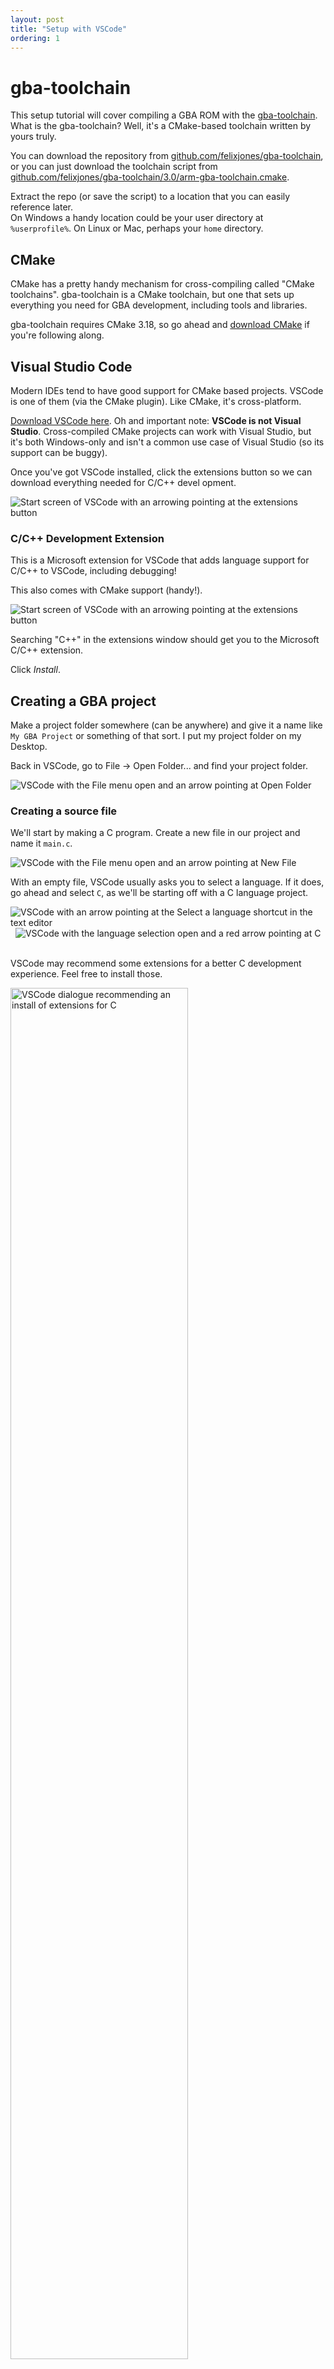 ```yaml
---
layout: post
title: "Setup with VSCode"
ordering: 1
---
```


# gba-toolchain

This setup tutorial will cover compiling a GBA ROM with the [gba-toolchain](https://github.com/felixjones/gba-toolchain). What is the gba-toolchain? Well, it's a CMake-based toolchain written by yours truly.

You can download the repository from [github.com/felixjones/gba-toolchain](https://github.com/felixjones/gba-toolchain), or you can just download the toolchain script from [github.com/felixjones/gba-toolchain/3.0/arm-gba-toolchain.cmake](https://raw.githubusercontent.com/felixjones/gba-toolchain/3.0/arm-gba-toolchain.cmake).

Extract the repo (or save the script) to a location that you can easily reference later.    
On Windows a handy location could be your user directory at `%userprofile%`. On Linux or Mac, perhaps your `home` directory.

## CMake

CMake has a pretty handy mechanism for cross-compiling called "CMake toolchains". gba-toolchain is a CMake toolchain, but one that sets up everything you need for GBA development, including tools and libraries.

gba-toolchain requires CMake 3.18, so go ahead and [download CMake](https://cmake.org/download) if you're following along.

## Visual Studio Code

Modern IDEs tend to have good support for CMake based projects. VSCode is one of them (via the CMake plugin). Like CMake, it's cross-platform.

[Download VSCode here](https://code.visualstudio.com/). Oh and important note: **VSCode is not Visual Studio**. Cross-compiled CMake projects can work with Visual Studio, but it's both Windows-only and isn't a common use case of Visual Studio (so its support can be buggy).

Once you've got VSCode installed, click the extensions button so we can download everything needed for C/C++ devel  opment.

<img src="assets/vscode-0.png" alt="Start screen of VSCode with an arrowing pointing at the extensions button"/>

### C/C++ Development Extension

This is a Microsoft extension for VSCode that adds language support for C/C++ to VSCode, including debugging!

This also comes with CMake support (handy!).

<img src="assets/vscode-1.png" alt="Start screen of VSCode with an arrowing pointing at the extensions button"/>

Searching "C++" in the extensions window should get you to the Microsoft C/C++ extension.

Click *Install*.

## Creating a GBA project

Make a project folder somewhere (can be anywhere) and give it a name like `My GBA Project` or something of that sort. I put my project folder on my Desktop.

Back in VSCode, go to File -> Open Folder... and find your project folder.

<img src="assets/vscode-2.png" alt="VSCode with the File menu open and an arrow pointing at Open Folder"/>

### Creating a source file

We'll start by making a C program. Create a new file in our project and name it `main.c`.

<img src="assets/vscode-3.png" alt="VSCode with the File menu open and an arrow pointing at New File"/>
&nbsp;

With an empty file, VSCode usually asks you to select a language. If it does, go ahead and select `C`, as we'll be starting off with a C language project.

<img src="assets/vscode-4.png" alt="VSCode with an arrow pointing at the Select a language shortcut in the text editor"/>
&nbsp;
<img src="assets/vscode-5.png" alt="VSCode with the language selection open and a red arrow pointing at C"/>
&nbsp;

VSCode may recommend some extensions for a better C development experience. Feel free to install those.

<img src="assets/vscode-6.png" alt="VSCode dialogue recommending an install of extensions for C" width="75%"/>
&nbsp;

Let's paste in a classic demo from the original Tonc<sup>1</sup> tutorial.

```c
// First demo. You are not expected to understand it
// (don't spend too much time trying and read on).
// But if you do understand (as a newbie): wow!

int main()
{
    *(unsigned int*)0x04000000 = 0x0403;

    ((unsigned short*)0x06000000)[120+80*240] = 0x001F;
    ((unsigned short*)0x06000000)[136+80*240] = 0x03E0;
    ((unsigned short*)0x06000000)[120+96*240] = 0x7C00;

    while(1);

    return 0;
}
```

And save this file as `main.c`.

### Defining the project

Create a new file next to `main.c` and call it `CMakeLists.txt`. You can consider this our "project" file.

gba-toolchain requires CMake 3.18, so we start off by declaring this at the top of the CMakeLists.txt

```cmake
cmake_minimum_required(VERSION 3.18)
```

We then give our project a name, and declare the programming language it will use, which is C. I named my project "My GBA Project".

```cmake
project("My GBA Project" C)
```

We'll add an executable to this project, we'll call it "gba-game" for now. We'll also be compiling this into a [.ELF](https://en.wikipedia.org/wiki/Executable_and_Linkable_Format) file at first, so we'll add ".elf" as a suffix on "my_executable".

```cmake
add_executable(gba-game main.c)
set_target_properties(gba-game PROPERTIES SUFFIX ".elf")
```

That should be enough to get things going for now. The complete CMakeLists.txt should look like:

```cmake
cmake_minimum_required(VERSION 3.18)

project("My GBA Project" C)

add_executable(gba-game main.c)
set_target_properties(gba-game PROPERTIES SUFFIX ".elf")
```

### Compiling the project

We need to tell both VSCode and CMake about gba-toolchain, otherwise it won't know about the compilers or tools we want to use.

To do so, we need to create a "kit", which is what VSCode uses to define CMake toolchains.

We need to create a configuration folder for VSCode. Click the New Folder button and name this folder ".vscode"

<img src="assets/vscode-7.png" alt="VSCode with a red arrow pointing at the New Folder button"/>

Once we have our VSCode configuration folder, add a new file to it called "cmake-kits.json".

We will define our CMake toolchain in cmake-kits.json. Give it a name, I called mine "ARM GBA Toolchain", and also add a field for the CMake toolchain file.

```json
[
    {
        "name": "ARM GBA Toolchain",
        "toolchainFile": ""
    }
]
```

Now, remember where you put the gba-toolchain when you downloaded it at the start? You should have in there a CMake toolchain file called "arm-gba-toolchain.cmake". Copy the path to this file, including the arm-gba-toolchain.cmake, and paste it into the `toolchainFile` field in the cmake-kits.json.

My toolchain is in my C: drive, so my kit looks like this:

```json
[
    {
        "name": "ARM GBA Toolchain",
        "toolchainFile": "C:\\gba-toolchain\\arm-gba-toolchain.cmake"
    }
]
```

Remember on Windows to escape the backslashes by typing two of them! `\\`

We've changed a fair bit about this project, so to wake VSCode up to our changes **close and reopen VSCode**.

I'll wait here whilst you do that. Done it? Cool.

Now when you reopen the project folder VSCode will probably ask you if you want to configure it.

<img src="assets/vscode-8.png" alt="VSCode configure dialogue with a red arrow pointing at the Yes button"/>
&nbsp;

Click Yes to this and VSCode should now display some output whilst it configures.

If you look at the output, you should see that it detects our kit with `[kit] Successfully loaded 1 kits from blah blah blah`

<img src="assets/vscode-9.png" alt="VSCode output display showing successfully loaded kits" width="75%"/>
&nbsp;

We can now select our kit and compile our GBA program!

Click the little "No active kit" button at the bottom of VSCode.

<img src="assets/vscode-10.png" alt="VSCode with a red arrow pointing at the No active kit button"/>
&nbsp;

And this will display a toolkit search area, where you can type in the name you gave your toolkit (so for me it is "ARM GBA Toolchain") and you can select it.

<img src="assets/vscode-11.png" alt="VSCode with a red arrow pointing at the No active kit button"/>
&nbsp;

So now we hit Build and...

<img src="assets/vscode-12.png" alt="VSCode with a red arrow pointing at the Build button"/>
&nbsp;

Oof!

<img src="assets/vscode-13.png" alt="Build fail error" width="75%"/>
&nbsp;

Linker error.

We've managed to compile the main.c file, but we're missing a GBA implementation of the compiler runtime.

Well, now that we have our gba-toolchain kit we can do that.

### Link a GBA runtime

gba-toolchain comes with runtimes for building ROMs, Multiboot images, and e-Reader binaries.

These runtimes are provided as libraries, and gba-toolchain provides a special CMake function for adding these libraries to a project: `gba_add_library_subdirectory`

The ROM runtime (librom) is available under the name "rom". So let's add that to our CMakeLists.txt file:

```cmake
cmake_minimum_required(VERSION 3.20)

project("My GBA Project" C)

add_executable(gba-game main.c)
set_target_properties(gba-game PROPERTIES SUFFIX ".elf")

gba_add_library_subdirectory(rom)
```

And we link it with CMake's `target_link_libraries` function:

```cmake
cmake_minimum_required(VERSION 3.18)

project("My GBA Project" C)

add_executable(gba-game main.c)
set_target_properties(gba-game PROPERTIES SUFFIX ".elf")

gba_add_library_subdirectory(rom)

target_link_libraries(gba-game PRIVATE rom)
```

Now that we have a ROM runtime, let's try building again and see what we get.

<img src="assets/vscode-14.png" alt="Build success" width="75%"/>
&nbsp;

Exit code 0 means success, we've managed to link our ROM runtime and produced "gba-game.elf".

The emulator [mGBA](http://mgba.io/) actually supports loading ELF files as ROMs, so let's use mGBA to run our ELF file in the `build` folder and see what we get.

<img src="assets/mgba-0.png" alt="mGBA displaying our program" width="75%"/>
&nbsp;

And that's our first GBA demo.

***

<sup>1</sup> The [Tonc](https://www.coranac.com/tonc/text/first.htm) GBA tutorial is a legendary tutorial + development library that covers a lot of the GBA functionality.
